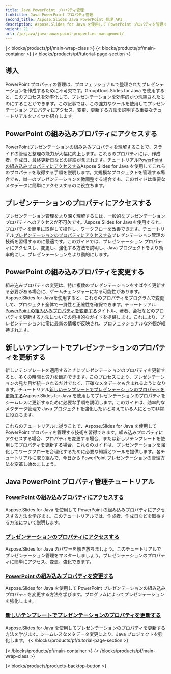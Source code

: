 ```yaml
---
title: Java PowerPoint プロパティ管理
linktitle: Java PowerPoint プロパティ管理
second_title: Aspose.Slides Java PowerPoint 処理 API
description: Aspose.Slides for Java を使用して PowerPoint プロパティを管理する方法を学びます。包括的なチュートリアルを使用して、プロパティに簡単にアクセス、変更、更新できます。
weight: 21
url: /ja/java/java-powerpoint-properties-management/
---
```


{< blocks/products/pf/main-wrap-class >}
{< blocks/products/pf/main-container >}
{< blocks/products/pf/tutorial-page-section >}


## 導入

PowerPoint プロパティの管理は、プロフェッショナルで整理されたプレゼンテーションを作成するために不可欠です。GroupDocs.Slides for Java を使用すると、このプロセスを効率化して、プレゼンテーションを効率的かつ洗練されたものにすることができます。この記事では、この強力なツールを使用してプレゼンテーション プロパティにアクセス、変更、更新する方法を説明する重要なチュートリアルをいくつか紹介します。

## PowerPoint の組み込みプロパティにアクセスする

PowerPointプレゼンテーションの組み込みプロパティを理解することで、スライドの管理と整理の能力が大幅に向上します。これらのプロパティには、作成者、作成日、最終更新日などの詳細が含まれます。チュートリアル[PowerPoint の組み込みプロパティにアクセスする](./access-built-in-properties-powerpoint/)Aspose.Slides for Java を使用してこれらのプロパティを取得する手順を説明します。大規模なプロジェクトを管理する場合でも、単一のプレゼンテーションを微調整する場合でも、このガイドは重要なメタデータに簡単にアクセスするのに役立ちます。

## プレゼンテーションのプロパティにアクセスする

プレゼンテーション管理をより深く理解するには、一般的なプレゼンテーションプロパティへのアクセスが不可欠です。Aspose.Slides for Javaを使用すると、プロパティを簡単に取得して操作し、ワークフローを改善できます。チュートリアル[プレゼンテーションのプロパティにアクセスする](./access-presentation-properties/)プレゼンテーション管理の技術を習得するのに最適です。このガイドでは、プレゼンテーション プロパティにアクセスし、変更し、強化する方法を説明し、Java プロジェクトをより効率的にし、プレゼンテーションをより動的にします。

## PowerPoint の組み込みプロパティを変更する

組み込みプロパティの変更は、特に複数のプレゼンテーションをすばやく更新する必要がある場合に、ゲームチェンジャーになる可能性があります。 Aspose.Slides for Javaを使用すると、これらのプロパティをプログラムで変更して、プロジェクト全体で一貫性と正確性を確保できます。チュートリアル[PowerPoint の組み込みプロパティを変更する](./modify-built-in-properties-powerpoint/)タイトル、著者、会社などのプロパティを更新する方法についての包括的なガイドを提供します。これにより、プレゼンテーションに常に最新の情報が反映され、プロフェッショナルな外観が維持されます。

## 新しいテンプレートでプレゼンテーションのプロパティを更新する

新しいテンプレートを適用するときにプレゼンテーションのプロパティを更新すると、多くの時間と労力を節約できます。このプロセスにより、プレゼンテーションの見た目が統一されるだけでなく、正確なメタデータも含まれるようになります。チュートリアル[新しいテンプレートでプレゼンテーションのプロパティを更新する](./update-presentation-properties-new-template/)Aspose.Slides for Java を使用してプレゼンテーションのプロパティをシームレスに更新するために必要な手順を説明します。このガイドは、効率的なメタデータ管理で Java プロジェクトを強化したいと考えている人にとって非常に役立ちます。

これらのチュートリアルに従うことで、Aspose.Slides for Java を使用して PowerPoint プロパティを管理する技術を習得できます。組み込みプロパティにアクセスする場合、プロパティを変更する場合、または新しいテンプレートを使用してプロパティを更新する場合、これらのガイドは、プレゼンテーションを強化してワークフローを合理化するために必要な知識とツールを提供します。各チュートリアルに取り組んで、今日から PowerPoint プレゼンテーションの管理方法を変革し始めましょう。
## Java PowerPoint プロパティ管理チュートリアル
### [PowerPoint の組み込みプロパティにアクセスする](./access-built-in-properties-powerpoint/)
Aspose.Slides for Java を使用して PowerPoint の組み込みプロパティにアクセスする方法を学びます。このチュートリアルでは、作成者、作成日などを取得する方法について説明します。
### [プレゼンテーションのプロパティにアクセスする](./access-presentation-properties/)
Aspose.Slides for Java のパワーを解き放ちましょう。このチュートリアルでプレゼンテーション管理をマスターしましょう。プレゼンテーションのプロパティに簡単にアクセス、変更、強化できます。
### [PowerPoint の組み込みプロパティを変更する](./modify-built-in-properties-powerpoint/)
Aspose.Slides for Java を使用して PowerPoint プレゼンテーションの組み込みプロパティを変更する方法を学びます。プログラムによってプレゼンテーションを強化します。
### [新しいテンプレートでプレゼンテーションのプロパティを更新する](./update-presentation-properties-new-template/)
Aspose.Slides for Java を使用してプレゼンテーションのプロパティを更新する方法を学びます。シームレスなメタデータ変更により、Java プロジェクトを強化します。
{< /blocks/products/pf/tutorial-page-section >}

{< /blocks/products/pf/main-container >}
{< /blocks/products/pf/main-wrap-class >}

{< blocks/products/products-backtop-button >}
